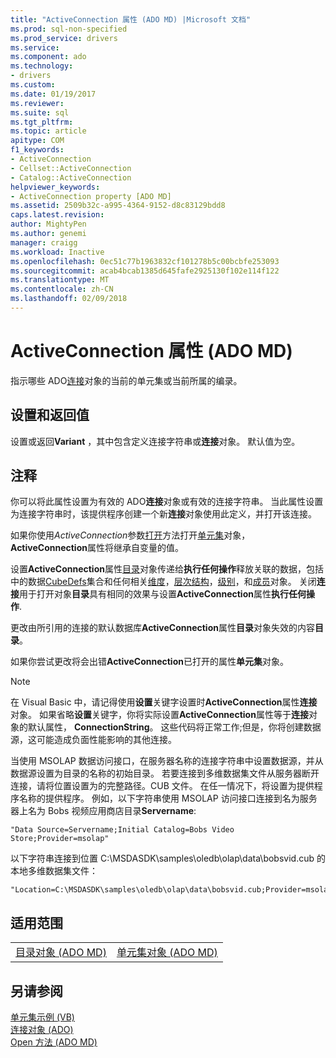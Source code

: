 ```yaml
---
title: "ActiveConnection 属性 (ADO MD) |Microsoft 文档"
ms.prod: sql-non-specified
ms.prod_service: drivers
ms.service: 
ms.component: ado
ms.technology:
- drivers
ms.custom: 
ms.date: 01/19/2017
ms.reviewer: 
ms.suite: sql
ms.tgt_pltfrm: 
ms.topic: article
apitype: COM
f1_keywords:
- ActiveConnection
- Cellset::ActiveConnection
- Catalog::ActiveConnection
helpviewer_keywords:
- ActiveConnection property [ADO MD]
ms.assetid: 2509b32c-a995-4364-9152-d8c83129bdd8
caps.latest.revision: 
author: MightyPen
ms.author: genemi
manager: craigg
ms.workload: Inactive
ms.openlocfilehash: 0ec51c77b1963832cf101278b5c00bcbfe253093
ms.sourcegitcommit: acab4bcab1385d645fafe2925130f102e114f122
ms.translationtype: MT
ms.contentlocale: zh-CN
ms.lasthandoff: 02/09/2018
---
```

# <a name="activeconnection-property-ado-md"></a>ActiveConnection 属性 (ADO MD)
指示哪些 ADO[连接](../../../ado/reference/ado-api/connection-object-ado.md)对象的当前的单元集或当前所属的编录。  
  
## <a name="settings-and-return-values"></a>设置和返回值  
 设置或返回**Variant** ，其中包含定义连接字符串或**连接**对象。 默认值为空。  
  
## <a name="remarks"></a>注释  
 你可以将此属性设置为有效的 ADO**连接**对象或有效的连接字符串。 当此属性设置为连接字符串时，该提供程序创建一个新**连接**对象使用此定义，并打开该连接。  
  
 如果你使用*ActiveConnection*参数[打开](../../../ado/reference/ado-md-api/open-method-ado-md.md)方法打开[单元集](../../../ado/reference/ado-md-api/cellset-object-ado-md.md)对象， **ActiveConnection**属性将继承自变量的值。  
  
 设置**ActiveConnection**属性[目录](../../../ado/reference/ado-md-api/catalog-object-ado-md.md)对象传递给**执行任何操作**释放关联的数据，包括中的数据[CubeDefs](../../../ado/reference/ado-md-api/cubedefs-collection-ado-md.md)集合和任何相关[维度](../../../ado/reference/ado-md-api/dimension-object-ado-md.md)，[层次结构](../../../ado/reference/ado-md-api/hierarchy-object-ado-md.md)，[级别](../../../ado/reference/ado-md-api/level-object-ado-md.md)，和[成员](../../../ado/reference/ado-md-api/member-object-ado-md.md)对象。 关闭**连接**用于打开对象**目录**具有相同的效果与设置**ActiveConnection**属性**执行任何操作**.  
  
 更改由所引用的连接的默认数据库**ActiveConnection**属性**目录**对象失效的内容**目录**。  
  
 如果你尝试更改将会出错**ActiveConnection**已打开的属性**单元集**对象。  
  
> [!NOTE]
>  在 Visual Basic 中，请记得使用**设置**关键字设置时**ActiveConnection**属性**连接**对象。 如果省略**设置**关键字，你将实际设置**ActiveConnection**属性等于**连接**对象的默认属性， **ConnectionString**。 这些代码将正常工作;但是，你将创建数据源，这可能造成负面性能影响的其他连接。  
  
 当使用 MSOLAP 数据访问接口，在服务器名称的连接字符串中设置数据源，并从数据源设置为目录的名称的初始目录。 若要连接到多维数据集文件从服务器断开连接，请将位置设置为的完整路径。CUB 文件。 在任一情况下，将设置为提供程序名称的提供程序。 例如，以下字符串使用 MSOLAP 访问接口连接到名为服务器上名为 Bobs 视频应用商店目录**Servername**:  
  
```  
"Data Source=Servername;Initial Catalog=Bobs Video Store;Provider=msolap"  
```  
  
 以下字符串连接到位置 C:\MSDASDK\samples\oledb\olap\data\bobsvid.cub 的本地多维数据集文件：  
  
```  
"Location=C:\MSDASDK\samples\oledb\olap\data\bobsvid.cub;Provider=msolap"  
```  
  
## <a name="applies-to"></a>适用范围  
  
|||  
|-|-|  
|[目录对象 (ADO MD)](../../../ado/reference/ado-md-api/catalog-object-ado-md.md)|[单元集对象 (ADO MD)](../../../ado/reference/ado-md-api/cellset-object-ado-md.md)|  
  
## <a name="see-also"></a>另请参阅  
 [单元集示例 (VB)](../../../ado/reference/ado-md-api/cellset-example-vb.md)   
 [连接对象 (ADO)](../../../ado/reference/ado-api/connection-object-ado.md)   
 [Open 方法 (ADO MD)](../../../ado/reference/ado-md-api/open-method-ado-md.md)

